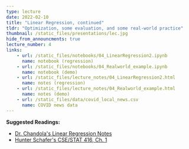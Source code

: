 ```yaml
---
type: lecture
date: 2022-02-10
title: "Linear Regression, continued"
tldr: "Optimization, some evaluation, and some real-world practice"
thumbnail: /static_files/presentations/lec.jpg
hide_from_announcments: true
lecture_number: 4
links: 
    - url: /static_files/notebooks/04_LinearRegression2.ipynb
      name: notebook (regression)
    - url: /static_files/notebooks/04_Realworld_example.ipynb
      name: notebook (demo)
    - url: /static_files/lecture_notes/04_LinearRegression2.html
      name: notes (regression)
    - url: /static_files/lecture_notes/04_Realworld_example.html
      name: notes (demo)
    - url: /static_files/data/covid_local_news.csv
      name: COVID news data
---
```

**Suggested Readings:**
- [Dr. Chandola's Linear Regression Notes](https://mlcourse-ub.readthedocs.io/en/latest/_downloads/1b309eed0d9516c3c0f458a596c7b1b3/linear-regression-handout.pdf)
- [Hunter Schafer's CSE/STAT 416, Ch. 1](https://cse-stat-416-book.vercel.app/chapters/linear_regression)
<!-- - [Readings 1](http://example.com) -->
